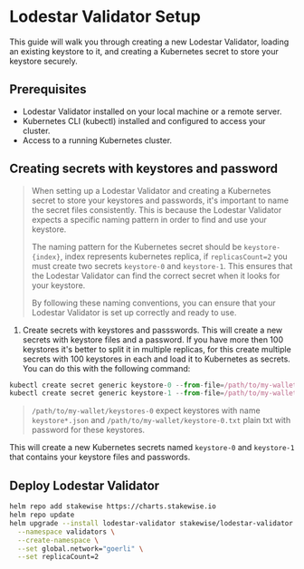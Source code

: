 # Lodestar Validator Setup

This guide will walk you through creating a new Lodestar Validator, loading an existing keystore to it, and creating a Kubernetes secret to store your keystore securely.

## Prerequisites

* Lodestar Validator installed on your local machine or a remote server.
* Kubernetes CLI (kubectl) installed and configured to access your cluster.
* Access to a running Kubernetes cluster.

## Creating secrets with keystores and password

> When setting up a Lodestar Validator and creating a Kubernetes secret to store your keystores and passwords, it's important to name the secret files consistently. This is because the Lodestar Validator expects a specific naming pattern in order to find and use your keystore.
>
> The naming pattern for the Kubernetes secret should be `keystore-{index}`, index represents kubernetes replica, if `replicasCount=2` you must create two secrets `keystore-0` and `keystore-1`. This ensures that the Lodestar Validator can find the correct secret when it looks for your keystore.
>
> By following these naming conventions, you can ensure that your Lodestar Validator is set up correctly and ready to use.

1. Create secrets with keystores and passswords. This will create a new secrets with keystore files and a password. If you have more then 100 keystores it's better to split it in multiple replicas, for this create multiple secrets with 100 keystores in each and load it to Kubernetes as secrets. You can do this with the following command:

```javascript
kubectl create secret generic keystore-0 --from-file=/path/to/my-wallet/keystores-0 --from-file=/path/to/my-wallet/keystore-0.txt
kubectl create secret generic keystore-1 --from-file=/path/to/my-wallet/keystores-1 --from-file=/path/to/my-wallet/keystore-1.txt
```

> `/path/to/my-wallet/keystores-0` expect keystores with name `keystore*.json` and `/path/to/my-wallet/keystore-0.txt` plain txt with password for these keystores.

This will create a new Kubernetes secrets named `keystore-0` and `keystore-1` that contains your keystore files and passwords.

## Deploy Lodestar Validator

```bash
helm repo add stakewise https://charts.stakewise.io
helm repo update
helm upgrade --install lodestar-validator stakewise/lodestar-validator \
  --namespace validators \
  --create-namespace \
  --set global.network="goerli" \
  --set replicaCount=2
```
